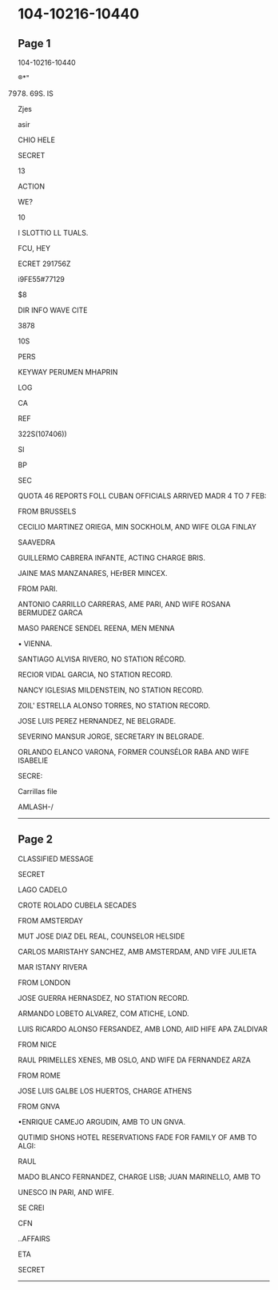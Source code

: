 # 104-10216-10440

## Page 1

104-10216-10440

®*"

7978. 69S. IS

Zjes

asir

CHIO HELE

SECRET

13

ACTION

WE?

10

I SLOTTIO LL TUALS.

FCU, HEY

ECRET 291756Z

i9FE55#77129

$8

DIR INFO WAVE CITE

3878

10S

PERS

KEYWAY PERUMEN MHAPRIN

LOG

CA

REF

322S(107406))

SI

BP

SEC

QUOTA 46 REPORTS FOLL CUBAN OFFICIALS ARRIVED MADR 4 TO 7 FEB:

FROM BRUSSELS

CECILIO MARTINEZ ORIEGA, MIN SOCKHOLM, AND WIFE OLGA FINLAY

SAAVEDRA

GUILLERMO CABRERA INFANTE, ACTING CHARGE BRIS.

JAINE MAS MANZANARES, HErBER MINCEX.

FROM PARI.

ANTONIO CARRILLO CARRERAS, AME PARI, AND WIFE ROSANA BERMUDEZ GARCA

MASO PARENCE SENDEL REENA, MEN MENNA

• VIENNA.

SANTIAGO ALVISA RIVERO, NO STATION RÉCORD.

RECIOR VIDAL GARCIA, NO STATION RECORD.

NANCY IGLESIAS MILDENSTEIN, NO STATION RECORD.

ZOIL' ESTRELLA ALONSO TORRES, NO STATION RECORD.

JOSE LUIS PEREZ HERNANDEZ, NE BELGRADE.

SEVERINO MANSUR JORGE, SECRETARY IN BELGRADE.

ORLANDO ELANCO VARONA, FORMER COUNSÉLOR RABA AND WIFE ISABELIE

SECRE:

Carrillas file

AMLASH-/

---

## Page 2

CLASSIFIED MESSAGE

SECRET

LAGO CADELO

CROTE ROLADO CUBELA SECADES

FROM AMSTERDAY

MUT JOSE DIAZ DEL REAL, COUNSELOR HELSIDE

CARLOS MARISTAHY SANCHEZ, AMB AMSTERDAM, AND VIFE JULIETA

MAR ISTANY RIVERA

FROM LONDON

JOSE GUERRA HERNASDEZ, NO STATION RECORD.

ARMANDO LOBETO ALVAREZ, COM ATICHE, LOND.

LUIS RICARDO ALONSO FERSANDEZ, AMB LOND, AlID HIFE APA ZALDIVAR

FROM NICE

RAUL PRIMELLES XENES, MB OSLO, AND WIFE DA FERNANDEZ ARZA

FROM ROME

JOSE LUIS GALBE LOS HUERTOS, CHARGE ATHENS

FROM GNVA

•ENRIQUE CAMEJO ARGUDIN, AMB TO UN GNVA.

QUTIMID SHONS HOTEL RESERVATIONS FADE FOR FAMILY OF AMB TO ALGI:

RAUL

MADO BLANCO FERNANDEZ, CHARGE LISB; JUAN MARINELLO, AMB TO

UNESCO IN PARI, AND WIFE.

SE CREI

CFN

..AFFAIRS

ETA

SECRET

---

